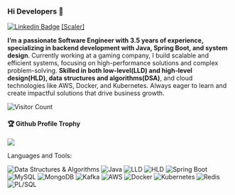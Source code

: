 ### Hi Developers 👋

[![Linkedin Badge](https://img.shields.io/badge/-veeresh-blue?style=flat-square&logo=Linkedin&logoColor=white&link=https://www.linkedin.com/in/veeresh-k-033085175)](https://www.linkedin.com/in/veeresh-k-033085175)
[[Scaler]](https://www.scaler.com/academy/profile/6746920147f1/)

**I’m a passionate Software Engineer with 3.5 years of experience, specializing in backend development with Java, Spring Boot, and system design**. Currently working at a gaming company, I build scalable and efficient systems, focusing on high-performance solutions and complex problem-solving. **Skilled in both low-level(LLD) and high-level design(HLD), data structures and algorithms(DSA)**, and cloud technologies like AWS, Docker, and Kubernetes. Always eager to learn and create impactful solutions that drive business growth.

![Visitor Count](https://profile-counter.glitch.me/veeresh7833/count.svg)

<div>
  <h4>🏆 Github Profile Trophy</h4>
  <a href="https://github.com/ryo-ma/github-profile-trophy">
    <img src="https://github-profile-trophy.vercel.app/?username=veeresh7833&column=7"/>
  </a>
</div>

Languages and Tools:

<span><img alt="Data Structures & Algorithms" src="https://img.shields.io/badge/Data%20Structures%20%26%20Algorithms-%2300A9E0.svg?style=flat-square&logo=python&logoColor=white"/></span>
<span><img alt="Java" src="https://img.shields.io/badge/java-%23ED8B00.svg?style=flat-square&logo=java&logoColor=white"/></span>
<span><img alt="LLD" src="https://img.shields.io/badge/LLD-%23F39C12.svg?style=flat-square&logo=code&logoColor=white"/></span>
<span><img alt="HLD" src="https://img.shields.io/badge/HLD-%239C27B0.svg?style=flat-square&logo=code&logoColor=white"/></span>
<span><img alt="Spring Boot" src="https://img.shields.io/badge/Spring%20Boot-%236DB33F.svg?style=flat-square&logo=spring-boot&logoColor=white"/></span>
<span><img alt="MySQL" src="https://img.shields.io/badge/mysql-%2300f.svg?style=flat-square&logo=mysql&logoColor=white"/></span>
<span><img alt="MongoDB" src="https://img.shields.io/badge/MongoDB-%234ea94b.svg?style=flat-square&logo=mongodb&logoColor=white"/></span>
<span><img alt="Kafka" src="https://img.shields.io/badge/Kafka-%2316182c.svg?style=flat-square&logo=apache-kafka&logoColor=white"/></span>
<span><img alt="AWS" src="https://img.shields.io/badge/AWS-%23FF9900.svg?style=flat-square&logo=amazon-aws&logoColor=white"/></span>
<span><img alt="Docker" src="https://img.shields.io/badge/Docker-%232496ED.svg?style=flat-square&logo=docker&logoColor=white"/></span>
<span><img alt="Kubernetes" src="https://img.shields.io/badge/Kubernetes-%23326CE5.svg?style=flat-square&logo=kubernetes&logoColor=white"/></span>
<span><img alt="Redis" src="https://img.shields.io/badge/Redis-%23D83B01.svg?style=flat-square&logo=redis&logoColor=white"/></span>
<span><img alt="PL/SQL" src="https://img.shields.io/badge/PL%2FSQL-%232F5A89.svg?style=flat-square&logo=oracle&logoColor=white"/></span>




<!--
**veeresh7833/veeresh7833** is a ✨ _special_ ✨ repository because its `README.md` (this file) appears on your GitHub profile.

Here are some ideas to get you started:

- 🔭 I’m currently working on IVY COMPTECH
- 🌱 I’m currently learning ...
- 👯 I’m looking to collaborate on ...
- 🤔 I’m looking for help with ...
- 💬 Ask me about ...
- 📫 How to reach me: ...
- 😄 Pronouns: ...
- ⚡ Fun fact: .....

-->


